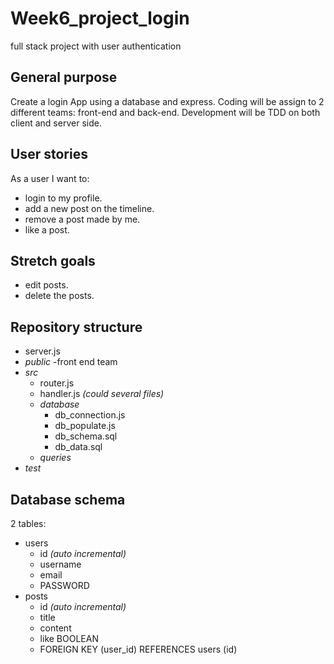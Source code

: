 # Week6_project_login
full stack project with user authentication

## General purpose
Create a login App using a database and express.
Coding will be assign to 2 different teams: front-end and back-end.
Development will be TDD on both client and server side.

## User stories
As a user I want to:
- login to my profile.
- add a new post on the timeline.
- remove a post made by me.
- like a post.

## Stretch goals
- edit posts.
- delete the posts.


## Repository structure

- server.js
- _public_
  -front end team
- _src_
  - router.js
  - handler.js _(could several files)_
  - _database_
    - db_connection.js
    - db_populate.js
    - db_schema.sql
    - db_data.sql
  - _queries_
- _test_

## Database schema
2 tables:
- users
  - id _(auto incremental)_
  - username
  - email
  - PASSWORD
- posts
  - id _(auto incremental)_
  - title
  - content
  - like BOOLEAN
  - FOREIGN KEY (user_id) REFERENCES users (id)